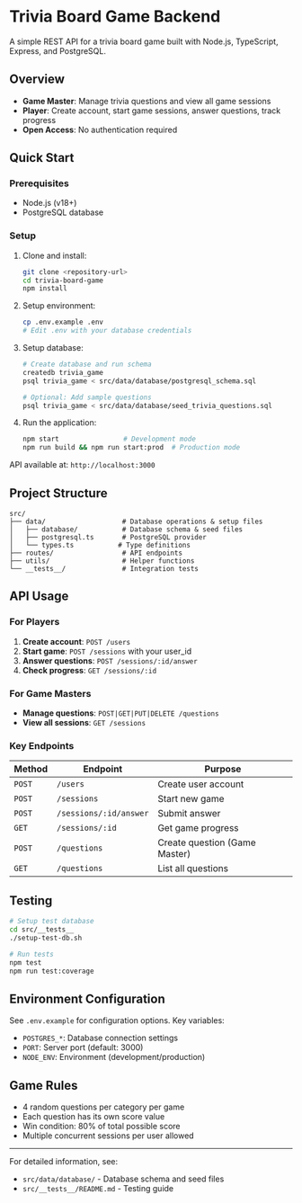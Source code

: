 # Trivia Board Game Backend

A simple REST API for a trivia board game built with Node.js, TypeScript, Express, and PostgreSQL.

## Overview
- **Game Master**: Manage trivia questions and view all game sessions
- **Player**: Create account, start game sessions, answer questions, track progress
- **Open Access**: No authentication required

## Quick Start

### Prerequisites
- Node.js (v18+)
- PostgreSQL database

### Setup
1. Clone and install:
   ```bash
   git clone <repository-url>
   cd trivia-board-game
   npm install
   ```

2. Setup environment:
   ```bash
   cp .env.example .env
   # Edit .env with your database credentials
   ```

3. Setup database:
   ```bash
   # Create database and run schema
   createdb trivia_game
   psql trivia_game < src/data/database/postgresql_schema.sql
   
   # Optional: Add sample questions
   psql trivia_game < src/data/database/seed_trivia_questions.sql
   ```

4. Run the application:
   ```bash
   npm start                # Development mode
   npm run build && npm run start:prod  # Production mode
   ```

API available at: `http://localhost:3000`

## Project Structure

```
src/
├── data/                   # Database operations & setup files
│   ├── database/           # Database schema & seed files
│   ├── postgresql.ts       # PostgreSQL provider
│   └── types.ts           # Type definitions
├── routes/                 # API endpoints
├── utils/                  # Helper functions
└── __tests__/              # Integration tests
```

## API Usage

### For Players
1. **Create account**: `POST /users` 
2. **Start game**: `POST /sessions` with your user_id
3. **Answer questions**: `POST /sessions/:id/answer`
4. **Check progress**: `GET /sessions/:id`

### For Game Masters
- **Manage questions**: `POST|GET|PUT|DELETE /questions`
- **View all sessions**: `GET /sessions`

### Key Endpoints

| Method | Endpoint | Purpose |
|--------|----------|---------|
| `POST` | `/users` | Create user account |
| `POST` | `/sessions` | Start new game |
| `POST` | `/sessions/:id/answer` | Submit answer |
| `GET` | `/sessions/:id` | Get game progress |
| `POST` | `/questions` | Create question (Game Master) |
| `GET` | `/questions` | List all questions |

## Testing

```bash
# Setup test database
cd src/__tests__
./setup-test-db.sh

# Run tests
npm test
npm run test:coverage
```

## Environment Configuration

See `.env.example` for configuration options. Key variables:
- `POSTGRES_*`: Database connection settings
- `PORT`: Server port (default: 3000)
- `NODE_ENV`: Environment (development/production)

## Game Rules

- 4 random questions per category per game
- Each question has its own score value
- Win condition: 80% of total possible score
- Multiple concurrent sessions per user allowed

---

For detailed information, see:
- `src/data/database/` - Database schema and seed files
- `src/__tests__/README.md` - Testing guide 
